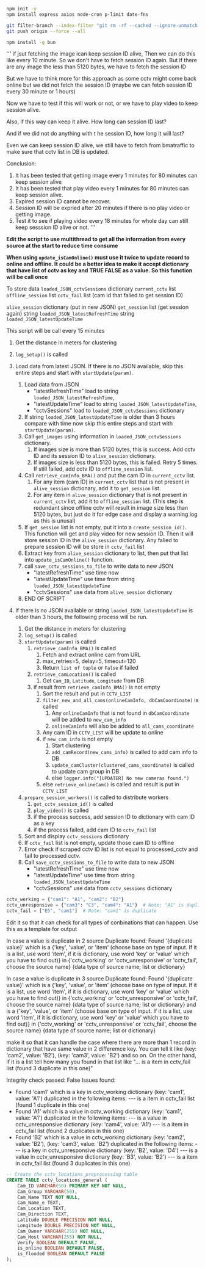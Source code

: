 ```bash
npm init -y
npm install express axios node-cron p-limit date-fns
```

```bash
git filter-branch --index-filter "git rm -rf --cached --ignore-unmatch ./.env.prod" HEAD
git push origin --force --all
```

```bash
npm install -g bun
```






'''
if jsut fetching the image ican keep session ID alive, Then we can do this like every 10 minute. So we don't have to fetch session ID again.
But if there are any image the less than 5120 bytes, we have to fetch the session ID 

But we have to think more for this approach as some cctv might come back online but we did not fetch the session ID (maybe we can fetch session ID every 30 minute or 1 hours)

Now we have to test if this will work or not, or we have to play video to keep session alive.

Also, if this way can keep it alive. How long can session ID last? 


And if we did not do anything with t he session ID, how long it will last?

Even we can keep session ID alive, we still have to fetch from bmatraffic to make sure that cctv list in DB is updated.

Conclusion:
1. It has been tested that getting image every 1 minutes for 80 minutes can keep session alive
2. It has been tested that play video every 1 minutes for 80 minutes can keep session alive.
3. Expired session ID cannot be recover.
4. Session ID will be expried after 20 minutes if there is no play video or getting image.
5. Test it to see if playing video every 18 minutes for whole day can still keep sesssion ID alive or not.
'''

**Edit the script to use multithread to get all the information from every source at the start to reduce time consume**

**When using `update_isCamOnline()` must use it twice to update record to online and offline. It could be a better idea to make it accept dictionary that have list of cctv as key and TRUE FALSE as a value. So this function will be call once**

To store data
`loaded_JSON_cctvSessions` dictionary
`current_cctv` list
`offline_session` list
`cctv_fail` list (cam id that falied to get session ID)


`alive_session` dictionary (put in new JSON)
`get_session` list (get session again)
string `loaded_JSON_latestRefreshTime`
string `loaded_JSON_latestUpdateTime`


This script will be call every 15 minutes 
1. Get the distance in meters for clustering
2. `log_setup()` is called
3. Load data from latest JSON. If there is no JSON available, skip this entire steps and start with `startUpdate(param)`.
    1. Load data from JSON
        - "latestRefreshTime" load to string `loaded_JSON_latestRefreshTime`,
        - "latestUpdateTime" load to string `loaded_JSON_latestUpdateTime`,
        - "cctvSessions" load to `loaded_JSON_cctvSessions` dictionary
    2. If string `loaded_JSON_latestUpdateTime` is older than 3 hours compare with time now skip this entire steps and start with `startUpdate(param)`.
    3. Call `get_images` using information in `loaded_JSON_cctvSessions` dictionary.
        1. If images size is more than 5120 bytes, this is success. Add cctv ID and its session ID to `alive_session` dictionary.
        2. If images size is less than 5120 bytes, this is failed. Retry 5 times. If still failed, add cctv ID to `offline_session` list.
    4. Call `retrieve_camInfo_BMA()` and put the cam ID in `current_cctv` list.
        1. For any item (cam ID) in `current_cctv` list that is not present in `alive_session` dictionary, add it to `get_session` list.
        2. For any item in `alive_session` dictionary that is not present in `current_cctv` list, add it to `offline_session` list. (This step is redundant since offline cctv will result in image size less than 5120 bytes, but just do it for edge case and display a warning log as this is unusal)
    5. If `get_session` list is not empty, put it into a `create_session_id()`. This function will get and play video for new session ID. Then it will store session ID in the `alive_session` dictionary. Any falied to prepare session ID will be store in `cctv_fail` list
    6. Extract key from `alive_session` dictionary to list, then put that list into `update_isCamOnline()` function.
    7. call `save_cctv_sessions_to_file` to write data to new JSON
        - "latestRefreshTime" use time now
        - "latestUpdateTime" use time from string `loaded_JSON_latestUpdateTime`
        - "cctvSessions" use data from `alive_session` dictionary
    8. END OF SCRIPT

2. If there is no JSON available or string `loaded_JSON_latestUpdateTime` is older than 3 hours, the following process will be run.
    1. Get the distance in meters for clustering
    2. `log_setup()` is called
    3. `startUpdate(param)` is called
        1. `retrieve_camInfo_BMA()` is called 
            1. Fetch and extract online cam from URL
            2. max_retries=5, delay=5, timeout=120
            3. Return `list of tuple` or `False` if failed
        2. `retrieve_camLocation()` is called
            1. Get `Cam_ID`, `Latitude`, `Longitude` from DB
        3. if result from `retrieve_camInfo_BMA()` is not empty
            1. Sort the result and put in `CCTV_LIST`
            2. `filter_new_and_all_cams(onlineCamInfo, dbCamCoordinate)` is called
                1. Any `onlineCamInfo` that is not found in `dbCamCoordinate` will be added to `new_cam_info`
                2. `onlineCamInfo` will also be added to `all_cams_coordinate`
            3. Any cam ID in `CCTV_LIST` will be update to online
            4. if `new_cam_info` is not empty
                1. Start clustering
                2. `add_camRecord(new_cams_info)` is called to add cam info to DB
                3. `update_camCluster(clustered_cams_coordinate)` is called to update cam group in DB
                4. else `logger.info("[UPDATER] No new cameras found.")`
            5. else `retrieve_onlineCam()` is called and result is put in `CCTV_LIST`
    4. `prepare_session_workers()` is called to distribute workers
        1. `get_cctv_session_id()` is called
        2. `play_video()` is called
        3. if the process success, add session ID to dictionary with cam ID as a key
        4. if the process failed, add cam ID to `cctv_fail` list
    5. Sort and display `cctv_sessions` dictionary
    6. If `cctv_fail` list is not empty, update those cam ID to offline
    7. Error check if scraped cctv ID list is not equal to processed_cctv and fail to processed cctv.
    8. Call `save_cctv_sessions_to_file` to write data to new JSON
        - "latestRefreshTime" use time now
        - "latestUpdateTime" use time from string `loaded_JSON_latestUpdateTime`
        - "cctvSessions" use data from `cctv_sessions` dictionary








```python
cctv_working = {"cam1": "A1", "cam2": "B2"}
cctv_unresponsive = {"cam3": "C3", "cam4": "A1"}  # Note: "A1" is duplicate
cctv_fail = ["E5", "cam1"]  # Note: "cam1" is duplicate
```
Edit it so that it can check for all types of conbinations that can happen. Use this as a template for output

In case a value is duplicate in 2 source
Duplicate found: Found '{duplicate value}' which is a {'key', 'value', or 'item' (choose base on type of input. If it is a list, use word 'item', if it is dictionary, use word 'key' or 'value' which you have to find out)} in {'cctv_working' or 'cctv_unresponsive' or 'cctv_fail', choose the source name} {data type of source name; list or dictionary}

In case a value is duplicate in 3 source
Duplicate found: Found '{duplicate value}' which is a {'key', 'value', or 'item' (choose base on type of input. If it is a list, use word 'item', if it is dictionary, use word 'key' or 'value' which you have to find out)} in {'cctv_working' or 'cctv_unresponsive' or 'cctv_fail', choose the source name} {data type of source name; list or dictionary} and is a {'key', 'value', or 'item' (choose base on type of input. If it is a list, use word 'item', if it is dictionary, use word 'key' or 'value' which you have to find out)} in {'cctv_working' or 'cctv_unresponsive' or 'cctv_fail', choose the source name} {data type of source name; list or dictionary}


make it so that it can handle the case where there are more than 1 record in dictionary that have same value in 2 differemce key. You can tell it like (key: 'cam2', value: 'B2'), (key: 'cam3', value: 'B2') and so on. On the other hand, if it is a list tell how many you found in that list like "... is a item in cctv_fail list (found 3 duplicate in this one)"



Integrity check passed: False
Issues found:
- Found 'cam1' which is a key in cctv_working dictionary (key: 'cam1', value: 'A1') duplicated in the following items:
--- is a item in cctv_fail list (found 1 duplicate in this one)
- Found 'A1' which is a value in cctv_working dictionary (key: 'cam1', value: 'A1') duplicated in the following items:
--- is a value in cctv_unresponsive dictionary (key: 'cam4', value: 'A1')
--- is a item in cctv_fail list (found 2 duplicates in this one)
- Found 'B2' which is a value in cctv_working dictionary (key: 'cam2', value: 'B2'), (key: 'cam3', value: 'B2') duplicated in the following items:
--- is a key in cctv_unresponsive dictionary (key: 'B2', value: 'D4')
--- is a value in cctv_unresponsive dictionary (key: 'B3', value: 'B2')
--- is a item in cctv_fail list (found 3 duplicates in this one)










```sql
-- Create the cctv_locations_preprocessing table
CREATE TABLE cctv_locations_general (
    Cam_ID VARCHAR(50) PRIMARY KEY NOT NULL,
    Cam_Group VARCHAR(50),
    Cam_Name TEXT NOT NULL,
    Cam_Name_e TEXT,
    Cam_Location TEXT,
    Cam_Direction TEXT,
    Latitude DOUBLE PRECISION NOT NULL,
    Longitude DOUBLE PRECISION NOT NULL,
    Cam_Owner VARCHAR(255) NOT NULL,
    Cam_Host VARCHAR(255) NOT NULL,
    Verify BOOLEAN DEFAULT FALSE,
    is_online BOOLEAN DEFAULT FALSE,
    is_flooded BOOLEAN DEFAULT FALSE
);
```